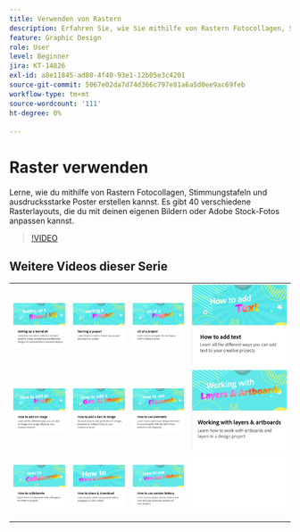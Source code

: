 ```yaml
---
title: Verwenden von Rastern
description: Erfahren Sie, wie Sie mithilfe von Rastern Fotocollagen, Stimmungstafeln und beeindruckende Poster erstellen
feature: Graphic Design
role: User
level: Beginner
jira: KT-14826
exl-id: a8e11845-ad80-4f40-93e1-12b05e3c4201
source-git-commit: 5067e02da7d74d366c797e81a6a5d0ee9ac69feb
workflow-type: tm+mt
source-wordcount: '111'
ht-degree: 0%

---
```


# Raster verwenden

Lerne, wie du mithilfe von Rastern Fotocollagen, Stimmungstafeln und ausdrucksstarke Poster erstellen kannst. Es gibt 40 verschiedene Rasterlayouts, die du mit deinen eigenen Bildern oder Adobe Stock-Fotos anpassen kannst.

>[!VIDEO](https://video.tv.adobe.com/v/3440001?quality=12&learn=on&hidetitle=true&captions=ger)

## Weitere Videos dieser Serie

<table style="table-layout:fixed">
<tr>
 <td>
      <a href="brand.md">
         <img alt="Branding-Elemente definieren." src="assets/brand.png" />
      </a>
  </td>
   <td>
      <a href="new-project.md">
         <img alt="Starten eines Projekts" src="assets/starting-a-project.png" />
      </a>
  </td>
   <td>
      <a href="workspace.md">
         <img alt="UX eines Projekts" src="assets/workspace.png" />
      </a>
  </td>
  <td>
      <a href="text-effects.md">
         <img alt="Text hinzufügen" src="assets/text-effects.png" />
      </a>
  </td>
</tr>
<tr>
   <td>
      <a href="image-effects.md">
         <img alt="Bild hinzufügen" src="assets/image-effects.png" />
      </a>
  </td>
   <td>
      <a href="add-gen-ai-image.md">
         <img alt="KI-Bild der Generation hinzufügen" src="assets/gen-ai-image.png" />
      </a>
  </td>
  <td>
         <a href="add-design-assets.md">
            <img alt="Verwenden von Elementen" src="assets/design-assets.png" />
         </a>
   </td>
   <td>
         <a href="layers.md">
            <img alt="Arbeiten mit Ebenen und Zeichenflächen" src="assets/layers.png" />
         </a>
   </td>
</tr>
<tr>
    <td>
        <a href="collaborate.md">
            <img alt="Zusammenarbeit" src="assets/collaborate.png" />
        </a>
    </td>
   <td>
        <a href="share.md">
            <img alt="Teilen und herunterladen" src="assets/share.png" />
        </a>
   </td>
   <td>
        <a href="version-history.md">
            <img alt="Versionsverlauf verwenden" src="assets/version-history.png" />
        </a>
   </td>
   <td>
      <img alt="Spacer" src="../assets/Whitespacer.png" />
      <div>
      <br>
   </td>
</tr>
</table>
